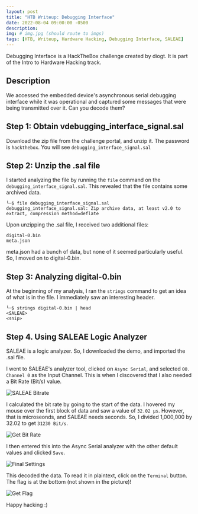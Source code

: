 ```yaml
---
layout: post
title: "HTB Writeup: Debugging Interface"
date: 2022-08-04 09:00:00 -0500
description:
img: # img.jpg (should route to imgs)
tags: [HTB, Writeup, Hardware Hacking, Debugging Interface, SALEAE]
---
```

Debugging Interface is a HackTheBox challenge created by diogt. It is part of the Intro to Hardware Hacking track. 


## Description
We accessed the embedded device's asynchronous serial debugging interface while it was operational and captured some messages that were being transmitted over it. Can you decode them?


## Step 1: Obtain vdebugging_interface_signal.sal 

Download the zip file from the challenge portal, and unzip it. The password is `hackthebox`. You will see `debugging_interface_signal.sal`


## Step 2: Unzip the .sal file

I started analyzing the file by running the `file` command on the `debugging_interface_signal.sal`. This revealed that the file contains some archived data.

```
└─$ file debugging_interface_signal.sal                                                                
debugging_interface_signal.sal: Zip archive data, at least v2.0 to extract, compression method=deflate
```
Upon unzipping the .sal file, I received two additional files: 

```
digital-0.bin
meta.json
```

meta.json had a bunch of data, but none of it seemed particularly useful. So, I moved on to digital-0.bin.


## Step 3: Analyzing digital-0.bin
At the beginning of my analysis, I ran the `strings` command to get an idea of what is in the file. I immediately saw an interesting header. 

```
└─$ strings digital-0.bin | head
<SALEAE>
<snip>
```

## Step 4. Using SALEAE Logic Analyzer

SALEAE is a logic analyzer. So, I downloaded the demo, and imported the .sal file. 

I went to SALEAE's analyzer tool, clicked on `Async Serial`, and selected `00. Channel 0` as the Input Channel. This is when I discovered that I also needed a Bit Rate (Bit/s) value.  

![SALEAE Bitrate]({{site.baseurl}}/assets/img/initial-settings.png)


I calculated the bit rate by going to the start of the data. I hovered my mouse over the first block of data and saw a value of `32.02 µs`. However, that is microseonds, and SALEAE needs seconds. So, I divided 1,000,000 by 32.02 to get `31230 Bit/s`. 

![Get Bit Rate]({{site.baseurl}}/assets/img/bitrate.png)

I then entered this into the Async Serial analyzer with the other default values and clicked `Save`.

![Final Settings]({{site.baseurl}}/assets/img/saleae-settings.png)

This decoded the data. To read it in plaintext, click on the `Terminal` button. The flag is at the bottom (not shown in the picture)! 

![Get Flag]({{site.baseurl}}/assets/img/saleae-flag.png)

Happy hacking :) 

